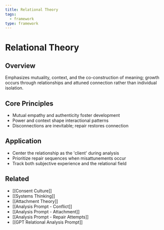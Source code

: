 ```yaml
---
title: Relational Theory
tags:
  - framework
type: framework
---
```

# Relational Theory

## Overview
Emphasizes mutuality, context, and the co-construction of meaning; growth occurs through relationships and attuned connection rather than individual isolation.

## Core Principles
- Mutual empathy and authenticity foster development  
- Power and context shape interactional patterns  
- Disconnections are inevitable; repair restores connection  

## Application
- Center the relationship as the 'client' during analysis  
- Prioritize repair sequences when misattunements occur  
- Track both subjective experience and the relational field  

## Related
- [[Consent Culture]]
- [[Systems Thinking]]
- [[Attachment Theory]]
- [[Analysis Prompt - Conflict]]
- [[Analysis Prompt - Attachment]]
- [[Analysis Prompt - Repair Attempts]]
- [[GPT Relational Analysis Prompt]]
